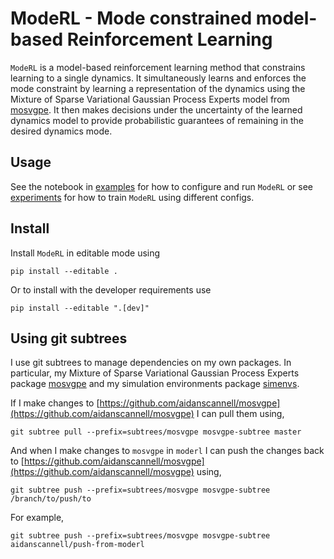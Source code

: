 # ModeRL - Mode constrained model-based Reinforcement Learning
`ModeRL` is a model-based reinforcement learning method that constrains learning to a single dynamics.
It simultaneously learns and enforces the mode constraint by
learning a representation of the dynamics using the Mixture of Sparse Variational Gaussian Process Experts model from [mosvgpe](https://github.com/aidanscannell/mosvgpe).
It then makes decisions under the uncertainty of the learned dynamics model to provide probabilistic guarantees
of remaining in the desired dynamics mode.

## Usage
See the notebook in [examples](./examples) for how to configure and run `ModeRL`
or see [experiments](./experiments) for how to train `ModeRL` using different configs.

## Install
Install `ModeRL` in editable mode using
```
pip install --editable .
```
Or to install with the developer requirements use
```
pip install --editable ".[dev]"
```


## Using git subtrees
I use git subtrees to manage dependencies on my own packages. In particular, my Mixture of Sparse Variational Gaussian
Process Experts package [mosvgpe](https://github.com/aidanscannell/mosvgpe) and my simulation environments
package [simenvs](https://github.com/aidanscannell/simenvs).

If I make changes to [https://github.com/aidanscannell/mosvgpe](https://github.com/aidanscannell/mosvgpe) I can pull them using,
```
git subtree pull --prefix=subtrees/mosvgpe mosvgpe-subtree master
```
And when I make changes to `mosvgpe` in `moderl` I can push the changes back
to [https://github.com/aidanscannell/mosvgpe](https://github.com/aidanscannell/mosvgpe) using,
```
git subtree push --prefix=subtrees/mosvgpe mosvgpe-subtree /branch/to/push/to
```
For example,
```
git subtree push --prefix=subtrees/mosvgpe mosvgpe-subtree aidanscannell/push-from-moderl
```

